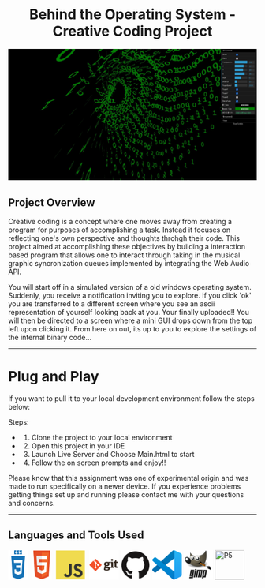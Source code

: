<div align="center">
 <h1>Behind the Operating System - Creative Coding Project</h1>
 <img src="https://github.com/Tuck1297/InteractiveExperiment_CreativeCoding/blob/main/Images/binary-creative-coding-experiment.JPG"/>
</div>

## Project Overview

Creative coding is a concept where one moves away from creating a program for purposes of accomplishing a task. Instead it focuses on reflecting one's own perspective and thoughts throhgh their code. 
This project aimed at accomplishing these objectives by building a interaction based program that allows one to interact through taking in the musical graphic syncronization queues implemented by 
integrating the Web Audio API. 

You will start off in a simulated version of a old windows operating system. Suddenly, you receive a notification inviting you to explore. If you click 'ok' you are transferred to a different screen where you
see an ascii representation of yourself looking back at you. Your finally uploaded!! You will then be directed to a screen where a mini GUI drops down from the top left upon clicking it. From here on out, its 
up to you to explore the settings of the internal binary code...

---

# Plug and Play

If you want to pull it to your local development environment follow the steps below: 

Steps: 
- 1. Clone the project to your local environment
- 2. Open this project in your IDE 
- 3. Launch Live Server and Choose Main.html to start
- 4. Follow the on screen prompts and enjoy!!

Please know that this assignment was one of experimental origin and was made to run specifically on 
a newer device. If you experience problems getting things set up and running
please contact me with your questions and concerns. 

---

## Languages and Tools Used
<div>
  <img src="https://github.com/devicons/devicon/blob/master/icons/css3/css3-plain-wordmark.svg"  title="CSS3" alt="CSS" width="40" height="60"/>&nbsp;
  <img src="https://github.com/devicons/devicon/blob/master/icons/html5/html5-original.svg" title="HTML5" alt="HTML" width="40" height="60"/>&nbsp;
  <img src="https://github.com/devicons/devicon/blob/master/icons/javascript/javascript-original.svg" title="JavaScript" alt="JavaScript" width="60" height="60"/>&nbsp;
  <img src="https://github.com/devicons/devicon/blob/master/icons/git/git-original-wordmark.svg" title="Git" **alt="Git" width="60" height="60"/>
  <img src="https://github.com/devicons/devicon/blob/master/icons/github/github-original.svg" title="Github" **alt="Github" width="60" height="60"/>
  <img src="https://github.com/devicons/devicon/blob/master/icons/vscode/vscode-original.svg" title="vscode" **alt="vscode" width="60" height="60"/>
  <img src="https://github.com/devicons/devicon/blob/master/icons/gimp/gimp-original-wordmark.svg" title="Gimp" **alt="Gimp" width="60" height="60"/>
  <img src="https://p5js.org/assets/img/p5js.svg" **alt="P5" width="60" title="P5" height="60"/>
</div>
